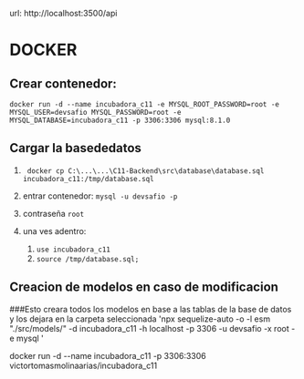url: http://localhost:3500/api

# DOCKER

## Crear contenedor:

`docker run -d --name incubadora_c11 -e MYSQL_ROOT_PASSWORD=root -e MYSQL_USER=devsafio MYSQL_PASSWORD=root -e MYSQL_DATABASE=incubadora_c11 -p 3306:3306 mysql:8.1.0`

## Cargar la basededatos

1. ` docker cp C:\...\...\C11-Backend\src\database\database.sql incubadora_c11:/tmp/database.sql`

2. entrar contenedor: `mysql -u devsafio -p`
3. contraseña `root`
4. una ves adentro:
   1. `use incubadora_c11`
   2. `source /tmp/database.sql;`

## Creacion de modelos en caso de modificacion

###Esto creara todos los modelos en base a las tablas de la base de datos y los dejara en la carpeta seleccionada
'npx sequelize-auto -o -l esm "./src/models/" -d incubadora_c11 -h localhost -p 3306 -u devsafio -x root -e mysql '


docker run -d --name incubadora_c11 -p 3306:3306 victortomasmolinaarias/incubadora_c11
